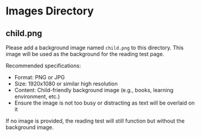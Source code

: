 # Images Directory

## child.png
Please add a background image named `child.png` to this directory. This image will be used as the background for the reading test page.

Recommended specifications:
- Format: PNG or JPG
- Size: 1920x1080 or similar high resolution
- Content: Child-friendly background image (e.g., books, learning environment, etc.)
- Ensure the image is not too busy or distracting as text will be overlaid on it

If no image is provided, the reading test will still function but without the background image.
